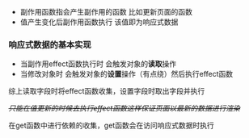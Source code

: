 * 副作用函数指会产生副作用的函数 比如更新页面的函数
* 值产生变化后副作用函数执行 该值即为响应式数据

### 响应式数据的基本实现

* 当副作用effect函数执行时 会触发对象的**读取**操作
* 当修改对象时 会触发对象的**设置**操作（有点绕）然后执行effect函数

综上读取字段时将effect函数收集，设置字段时取出字段并执行

*~~只能在值更新的时候去执行effect函数这样保证页面以最新的数据进行渲染~~*

在get函数中进行依赖的收集，get函数会在访问响应式数据时执行

